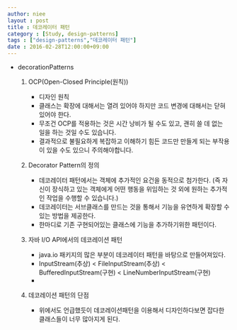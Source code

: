 ```yaml
---
author: niee
layout : post
title : 데코레이터 패턴
category : [Study, design-patterns]
tags : ["design-patterns","데코레이터 패턴"]
date : 2016-02-28T12:00:00+09:00
---
```


* decorationPatterns
    1. OCP(Open-Closed Principle(원칙))
        - 디자인 원칙
        - 클래스는 확장에 대해서는 열려 있어야 하지만 코드 변경에 대해서는 닫혀 있어야 한다.
        - 무조건 OCP를 적용하는 것은 시간 낭비가 될 수도 있고, 괜히 쓸 데 없는 일을 하는 것일 수도 있습니다.
        - 결과적으로 불필요하게 복잡하고 이해하기 힘든 코드만 만들게 되는 부작용이 있을 수도 있으니 주의해야합니다.

    2. Decorator Pattern의 정의
        - 데코레이터 패턴에서는 객체에 추가적인 요건을 동적으로 첨가한다. (즉 자신이 장식하고 있는
          객체에게 어떤 행동을 위임하는 것 외에 원하는 추가적인 작업을 수행할 수 있습니다.)
        - 데코레이터는 서브클래스를 만드는 것을 통해서 기능을 유연하게 확장할 수 있는 방법을 제공한다.
        - 한마디로 기존 구현되어있는 클래스에 기능을 추가하기위한 패턴이다.

    3. 자바 I/O API에서의 데코레이션 패턴
        - java.io 패키지의 많은 부분이 데코레이터 패턴을 바탕으로 만들어져있다.
        - InputStream(추상) < FileInputStream(추상) < BufferedInputStream(구현) < LineNumberInputStream(구현)
        -

    4. 데코레이션 패턴의 단점
        - 위에서도 언급했듯이 데코레이션패턴을 이용해서 디자인하다보면 잡다한 클래스들이 너무 많아지게 된다.
